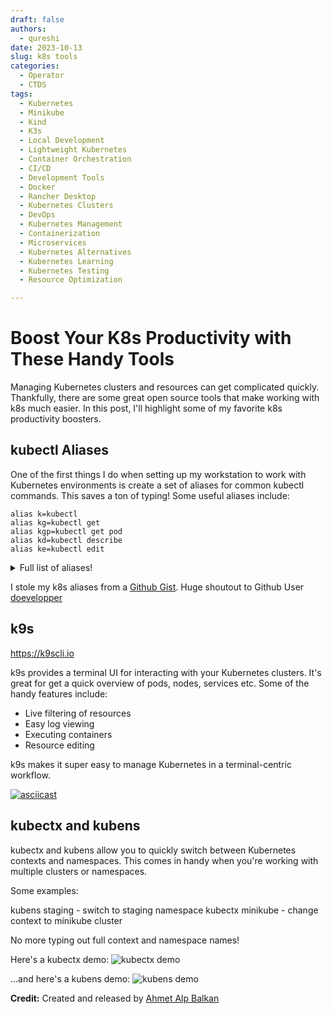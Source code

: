 ```yaml
---
draft: false
authors:
  - qureshi
date: 2023-10-13
slug: k8s tools
categories:
  - Operator
  - CTDS
tags:
  - Kubernetes
  - Minikube
  - Kind
  - K3s
  - Local Development
  - Lightweight Kubernetes
  - Container Orchestration
  - CI/CD
  - Development Tools
  - Docker
  - Rancher Desktop
  - Kubernetes Clusters
  - DevOps
  - Kubernetes Management
  - Containerization
  - Microservices
  - Kubernetes Alternatives
  - Kubernetes Learning
  - Kubernetes Testing
  - Resource Optimization

---
```


# Boost Your K8s Productivity with These Handy Tools


Managing Kubernetes clusters and resources can get complicated quickly. Thankfully, there are some great open source tools that make working with k8s much easier. In this post, I'll highlight some of my favorite k8s productivity boosters.

## kubectl Aliases

One of the first things I do when setting up my workstation to work with Kubernetes environments is create a set of aliases for common kubectl commands. This saves a ton of typing! Some useful aliases include:

```
alias k=kubectl
alias kg=kubectl get
alias kgp=kubectl get pod
alias kd=kubectl describe
alias ke=kubectl edit
```

<details>
<summary>Full list of aliases!</summary>


```
if (( $+commands[kubectl] )); then
    __KUBECTL_COMPLETION_FILE="${ZSH_CACHE_DIR}/kubectl_completion"

    if [[ ! -f $__KUBECTL_COMPLETION_FILE ]]; then
        kubectl completion zsh >! $__KUBECTL_COMPLETION_FILE
    fi

    [[ -f $__KUBECTL_COMPLETION_FILE ]] && source $__KUBECTL_COMPLETION_FILE

    unset __KUBECTL_COMPLETION_FILE
fi

# This command is used a LOT both below and in daily life
alias k=kubectl

# Execute a kubectl command against all namespaces
alias kca='f(){ kubectl "$@" --all-namespaces;  unset -f f; }; f'

# Apply a YML file
alias kaf='kubectl apply -f'

# Drop into an interactive terminal on a container
alias keti='kubectl exec -ti'

# Manage configuration quickly to switch contexts between local, dev ad staging.
alias kcuc='kubectl config use-context'
alias kcsc='kubectl config set-context'
alias kcdc='kubectl config delete-context'
alias kccc='kubectl config current-context'

# List all contexts
alias kcgc='kubectl config get-contexts'

# General aliases
alias kdel='kubectl delete'
alias kdelf='kubectl delete -f'

# Pod management.
alias kgp='kubectl get pods'
alias kgpw='kgp --watch'
alias kgpwide='kgp -o wide'
alias kep='kubectl edit pods'
alias kdp='kubectl describe pods'
alias kdelp='kubectl delete pods'

# get pod by label: kgpl "app=myapp" -n myns
alias kgpl='kgp -l'

# Service management.
alias kgs='kubectl get svc'
alias kgsw='kgs --watch'
alias kgswide='kgs -o wide'
alias kes='kubectl edit svc'
alias kds='kubectl describe svc'
alias kdels='kubectl delete svc'

# Ingress management
alias kgi='kubectl get ingress'
alias kei='kubectl edit ingress'
alias kdi='kubectl describe ingress'
alias kdeli='kubectl delete ingress'

# Namespace management
alias kgns='kubectl get namespaces'
alias kens='kubectl edit namespace'
alias kdns='kubectl describe namespace'
alias kdelns='kubectl delete namespace'
alias kcn='kubectl config set-context $(kubectl config current-context) --namespace'

# ConfigMap management
alias kgcm='kubectl get configmaps'
alias kecm='kubectl edit configmap'
alias kdcm='kubectl describe configmap'
alias kdelcm='kubectl delete configmap'

# Secret management
alias kgsec='kubectl get secret'
alias kdsec='kubectl describe secret'
alias kdelsec='kubectl delete secret'

# Deployment management.
alias kgd='kubectl get deployment'
alias kgdw='kgd --watch'
alias kgdwide='kgd -o wide'
alias ked='kubectl edit deployment'
alias kdd='kubectl describe deployment'
alias kdeld='kubectl delete deployment'
alias ksd='kubectl scale deployment'
alias krsd='kubectl rollout status deployment'
kres(){
    kubectl set env $@ REFRESHED_AT=$(date +%Y%m%d%H%M%S)
}

# Rollout management.
alias kgrs='kubectl get rs'
alias krh='kubectl rollout history'
alias kru='kubectl rollout undo'

# Port forwarding
alias kpf="kubectl port-forward"

# Tools for accessing all information
alias kga='kubectl get all'
alias kgaa='kubectl get all --all-namespaces'

# Logs
alias kl='kubectl logs'
alias klf='kubectl logs -f'

# File copy
alias kcp='kubectl cp'

# Node Management
alias kgno='kubectl get nodes'
alias keno='kubectl edit node'
alias kdno='kubectl describe node'
alias kdelno='kubectl delete node'

```
</details>

I stole my k8s aliases from a [Github Gist](https://gist.github.com/doevelopper/ff4a9a211e74f8a2d44eb4afb21f0a38). Huge shoutout to Github User [doevelopper](https://gist.github.com/doevelopper)


## k9s

https://k9scli.io

k9s provides a terminal UI for interacting with your Kubernetes clusters. It's great for get a quick overview of pods, nodes, services etc. Some of the handy features include:

- Live filtering of resources
- Easy log viewing
- Executing containers
- Resource editing

k9s makes it super easy to manage Kubernetes in a terminal-centric workflow.

[![asciicast](https://asciinema.org/a/305944.svg)](https://asciinema.org/a/305944)

## kubectx and kubens

kubectx and kubens allow you to quickly switch between Kubernetes contexts and namespaces. This comes in handy when you're working with multiple clusters or namespaces.

Some examples:

kubens staging - switch to staging namespace
kubectx minikube - change context to minikube cluster

No more typing out full context and namespace names!

Here's a kubectx demo:
![kubectx demo](https://github.com/ahmetb/kubectx/raw/master/img/kubectx-demo.gif)

...and here's a kubens demo:
![kubens demo](https://github.com/ahmetb/kubectx/raw/master/img/kubens-demo.gif)

**Credit:**
Created and released by [Ahmet Alp Balkan](https://github.com/ahmetb)
